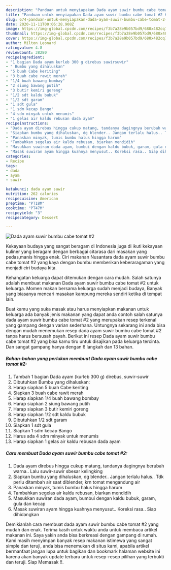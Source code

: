 ```yaml
---
description: "Panduan untuk menyiapakan Dada ayam suwir bumbu cabe tomat #2 Homemade"
title: "Panduan untuk menyiapakan Dada ayam suwir bumbu cabe tomat #2 Homemade"
slug: 674-panduan-untuk-menyiapakan-dada-ayam-suwir-bumbu-cabe-tomat-2-homemade
date: 2020-11-11T00:06:28.908Z
image: https://img-global.cpcdn.com/recipes/f3b7a28e9b057bd9/680x482cq70/dada-ayam-suwir-bumbu-cabe-tomat-2-foto-resep-utama.jpg
thumbnail: https://img-global.cpcdn.com/recipes/f3b7a28e9b057bd9/680x482cq70/dada-ayam-suwir-bumbu-cabe-tomat-2-foto-resep-utama.jpg
cover: https://img-global.cpcdn.com/recipes/f3b7a28e9b057bd9/680x482cq70/dada-ayam-suwir-bumbu-cabe-tomat-2-foto-resep-utama.jpg
author: Milton Leonard
ratingvalue: 4.8
reviewcount: 38280
recipeingredient:
- "1 bagian Dada ayam kurleb 300 g direbus suwirsuwir"
- " Bumbu yang dihaluskan"
- "5 buah Cabe keriting"
- "3 buah cabe rawit merah"
- "1/4 buah bawang bombay"
- "2 siung bawang putih"
- "3 butir kemiri goreng"
- "1/2 sdt kaldu bubuk"
- "1/2 sdt garam"
- "1 sdt gula"
- "1 sdm kecap Bango"
- "4 sdm minyak untuk menumis"
- "1 gelas air kaldu rebusan dada ayam"
recipeinstructions:
- "Dada ayam direbus hingga cukup matang, tandanya dagingnya berubah warna.. Lalu suwir-suwir sbesar kelingking"
- "Siapkan bumbu yang dihaluskan, dg blender.. Jangan terlalu halus.. Tdk perlu ditambah air saat diblender, krn tomat mengandung air"
- "Panaskan minyak, tumis bumbu halus hingga harum"
- "Tambahkan segelas air kaldu rebusan, biarkan mendidih"
- "Masukkan suwiran dada ayam, bumbui dengan kaldu bubuk, garam, gula dan kecap"
- "Masak suwiran ayam hingga kuahnya menyusut.. Koreksi rasa.. Siap dihidangkan"
categories:
- Recipe
tags:
- dada
- ayam
- suwir

katakunci: dada ayam suwir 
nutrition: 262 calories
recipecuisine: American
preptime: "PT18M"
cooktime: "PT47M"
recipeyield: "3"
recipecategory: Dessert

---
```



![Dada ayam suwir bumbu cabe tomat #2](https://img-global.cpcdn.com/recipes/f3b7a28e9b057bd9/680x482cq70/dada-ayam-suwir-bumbu-cabe-tomat-2-foto-resep-utama.jpg)

Kekayaan budaya yang sangat beragam di Indonesia juga di ikuti kekayaan kuliner yang beragam dengan berbagai citarasa dari masakan yang pedas,manis hingga enak. Ciri makanan Nusantara dada ayam suwir bumbu cabe tomat #2 yang kaya dengan bumbu memberikan keberaragaman yang menjadi ciri budaya kita.




Kehangatan keluarga dapat ditemukan dengan cara mudah. Salah satunya adalah membuat makanan Dada ayam suwir bumbu cabe tomat #2 untuk keluarga. Momen makan bersama keluarga sudah menjadi budaya, Banyak yang biasanya mencari masakan kampung mereka sendiri ketika di tempat lain.

Buat kamu yang suka masak atau harus menyiapkan makanan untuk keluarga ada banyak jenis makanan yang dapat anda contoh salah satunya dada ayam suwir bumbu cabe tomat #2 yang merupakan resep terkenal yang gampang dengan varian sederhana. Untungnya sekarang ini anda bisa dengan mudah menemukan resep dada ayam suwir bumbu cabe tomat #2 tanpa harus bersusah payah.
Berikut ini resep Dada ayam suwir bumbu cabe tomat #2 yang bisa kamu tiru untuk disajikan pada keluarga tercinta. Dan sangat gampang hanya dengan 6 langkah dan 13 bahan.


<!--inarticleads1-->

##### Bahan-bahan yang perlukan membuat Dada ayam suwir bumbu cabe tomat #2:

1. Tambah 1 bagian Dada ayam (kurleb 300 g) direbus, suwir-suwir
1. Dibutuhkan  Bumbu yang dihaluskan:
1. Harap siapkan 5 buah Cabe keriting
1. Siapkan 3 buah cabe rawit merah
1. Harap siapkan 1/4 buah bawang bombay
1. Harap siapkan 2 siung bawang putih
1. Harap siapkan 3 butir kemiri goreng
1. Harap siapkan 1/2 sdt kaldu bubuk
1. Dibutuhkan 1/2 sdt garam
1. Siapkan 1 sdt gula
1. Siapkan 1 sdm kecap Bango
1. Harus ada 4 sdm minyak untuk menumis
1. Harap siapkan 1 gelas air kaldu rebusan dada ayam




<!--inarticleads2-->

##### Cara membuat  Dada ayam suwir bumbu cabe tomat #2:

1. Dada ayam direbus hingga cukup matang, tandanya dagingnya berubah warna.. Lalu suwir-suwir sbesar kelingking
1. Siapkan bumbu yang dihaluskan, dg blender.. Jangan terlalu halus.. Tdk perlu ditambah air saat diblender, krn tomat mengandung air
1. Panaskan minyak, tumis bumbu halus hingga harum
1. Tambahkan segelas air kaldu rebusan, biarkan mendidih
1. Masukkan suwiran dada ayam, bumbui dengan kaldu bubuk, garam, gula dan kecap
1. Masak suwiran ayam hingga kuahnya menyusut.. Koreksi rasa.. Siap dihidangkan




Demikianlah cara membuat dada ayam suwir bumbu cabe tomat #2 yang mudah dan enak. Terima kasih untuk waktu anda untuk membaca artikel makanan ini. Saya yakin anda bisa berkreasi dengan gampang di rumah. Kami masih menyimpan banyak resep makanan istimewa yang sangat simple dan teruji, anda bisa menemukan di situs kami, apabila artikel bermanfaat jangan lupa untuk bagikan dan bookmark halaman website ini karena akan banyak update terbaru untuk resep-resep pilihan yang terbukti dan teruji. Siap Memasak !!. 
